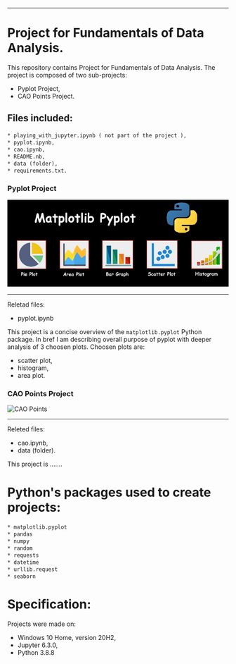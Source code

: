 ***
# Project for Fundamentals of Data Analysis.

This repository contains Project for Fundamentals of Data Analysis. The project is composed of two sub-projects:
- Pyplot Project,
- CAO Points Project.

## Files included:
    * playing_with_jupyter.ipynb ( not part of the project ),
    * pyplot.ipynb,
    * cao.ipynb,
    * README.nb,
    * data (folder),
    * requirements.txt.


### Pyplot Project
![Pyplot logo](https://github.com/DracoNibilis/mmiu/blob/master/plt_logo_small.jpg)

***
Reletad files:
- pyplot.ipynb

This project is a concise overview of the `matplotlib.pyplot` Python package. In bref I am describing overall purpose of pyplot with deeper analysis of 3 choosen plots. Choosen plots are:
- scatter plot,
- histogram,
- area plot.


###  CAO Points Project
![CAO Points](https://upload.wikimedia.org/wikipedia/commons/5/51/Central_Applications_Office.png)

***
Releted files:
- cao.ipynb,
- data (folder).

This project is .......



# Python's packages used to create projects:
    * matplotlib.pyplot
    * pandas
    * numpy
    * random
    * requests
    * datetime
    * urllib.request
    * seaborn

# Specification:
Projects were made on:
- Windows 10 Home, version 20H2,
- Jupyter 6.3.0,
- Python 3.8.8



 



